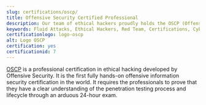 ```yaml
---
slug: certifications/oscp/
title: Offensive Security Certified Professional
description: Our team of ethical hackers proudly holds the OSCP (Offensive Security Certified Professional) certification, among many others.
keywords: Fluid Attacks, Ethical Hackers, Red Team, Certifications, Cybersecurity, Pentesters, Whitehat Hackers, OSCP
certificationlogo: logo-oscp
alt: Logo OSCP
certification: yes
certificationid: 7
---
```


[OSCP](https://www.offensive-security.com/pwk-oscp/)
is a professional certification in ethical hacking
developed by Offensive Security.
It is the first fully hands-on offensive information security certification
in the world.
It requires the professionals to prove that
they have a clear understanding of the penetration testing process
and lifecycle
through an arduous 24-hour exam.
